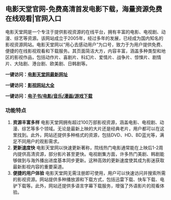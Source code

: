 
<h2>电影天堂官网-免费高清首发电影下载，海量资源免费在线观看|官网入口</h2>
电影天堂网是一个专注于提供影视资源的在线平台，拥有丰富的电影、电视剧、动漫、综艺等资源。该网站成立于2005年，经过多年的发展，已经成为国内知名的影视资源网站。电影天堂网以“用心去感动用户”为口号，致力于为用户提供免费、便捷的在线影视观看和下载服务。其页面简洁大方，内容丰富，涵盖多种类型和地区的影视作品，包括动作片、喜剧片、科幻片、爱情片、战争片、惊悚片、剧情片、大陆剧、港台剧、欧美剧、日韩剧等。

<p><strong>一键访问：</strong><a href="https://www.rymdh.com/sites/14414.html" target="_blank" ><strong>电影天堂网最新网址</strong></a></p>
<p><strong>一键访问：</strong><a href="https://yingshi.xxsnav.com/" target="_blank" ><strong>影视网站大全</strong></a></p>
<p><strong>一键访问：</strong><a href="https://wangpanziyuan.pages.dev/" target="_blank" ><strong>电子书/电影/音乐/漫画/游戏下载</strong></a></p>

### 功能特点
1. **资源丰富多样**
   电影天堂网拥有超过100万部影视资源，涵盖电影、电视剧、动漫、综艺等多个领域。无论是最新上映的大片还是经典老片，用户都可以在这里找到。此外，网站还提供多种格式的资源，包括DVD、HD、BD蓝光等，满足不同用户的观影需求。
2. **更新速度快**
   电影天堂网以快速更新著称，院线热门电影通常能在上映后1-2周内提供高清资源，部分影片甚至更快。电视剧集方面，许多热门美剧、韩剧能够做到与海外播出进度基本同步更新。这种高效的更新速度使其成为影迷获取最新影视内容的重要渠道。
3. **便捷的用户体验**
   电影天堂网无需注册即可使用，用户可以快速访问并搜索所需的影视资源。网站提供多种播放源和下载方式，包括迅雷下载、快车下载、电驴下载等。此外，网站还提供多语言字幕下载服务，增强了外语影片的观看体验。

